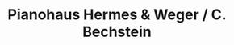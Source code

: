 ---
title: "Pianohaus Hermes & Weger / C. Bechstein"
url: /augsburg/pianohaus-hermes-und-weger-c-bechstein/
shop: Instrumente
---
